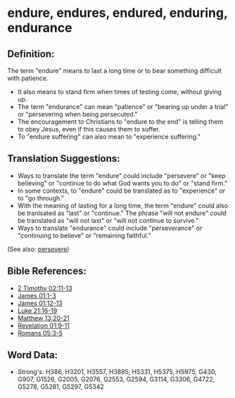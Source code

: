 # endure, endures, endured, enduring, endurance #

## Definition: ##

The term "endure" means to last a long time or to bear something difficult with patience.

* It also means to stand firm when times of testing come, without giving up.
* The term "endurance" can mean "patience" or "bearing up under a trial" or "persevering when being persecuted."
* The encouragement to Christians to "endure to the end" is telling them to obey Jesus, even if this causes them to suffer.
* To "endure suffering" can also mean to "experience suffering."

## Translation Suggestions: ##

* Ways to translate the term "endure" could include "persevere" or "keep believing" or "continue to do what God wants you to do" or "stand firm."
* In some contexts, to "endure" could be translated as to "experience" or to "go through."
* With the meaning of lasting for a long time, the term "endure" could also be tranlsated as "last" or "continue." The phrase "will not endure" could be translated as "will not last" or "will not continue to survive."
* Ways to translate "endurance" could include "perseverance" or "continuing to believe" or "remaining faithful."

(See also: [persevere](../other/perseverance.md))

## Bible References: ##

* [2 Timothy 02:11-13](rc://en/tn/help/2ti/02/11)
* [James 01:1-3](rc://en/tn/help/jas/01/01)
* [James 01:12-13](rc://en/tn/help/jas/01/12)
* [Luke 21:16-19](rc://en/tn/help/luk/21/16)
* [Matthew 13:20-21](rc://en/tn/help/mat/13/20)
* [Revelation 01:9-11](rc://en/tn/help/rev/01/09)
* [Romans 05:3-5](rc://en/tn/help/rom/05/03)

## Word Data: ##

* Strong's: H386, H3201, H3557, H3885, H5331, H5375, H5975, G430, G907, G1526, G2005, G2076, G2553, G2594, G3114, G3306, G4722, G5278, G5281, G5297, G5342
